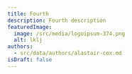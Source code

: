 ```yaml
---
title: Fourth
description: Fourth description
featuredImage:
  image: /src/media/logoipsum-374.png
  alt: lklj
authors:
  - src/data/authors/alastair-cox.md
isDraft: false
---
```


